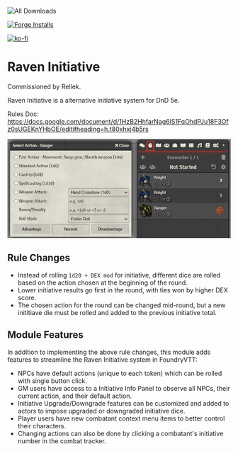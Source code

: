 ![All Downloads](https://img.shields.io/github/downloads/jessev14/raven-initiative/total?style=for-the-badge)

[![Forge Installs](https://img.shields.io/badge/dynamic/json?label=Forge%20Installs&query=package.installs&suffix=%25&url=https%3A%2F%2Fforge-vtt.com%2Fapi%2Fbazaar%2Fpackage%raven-initiative&colorB=4aa94a)](https://forge-vtt.com/bazaar#package=raven-initiative)

[![ko-fi](https://ko-fi.com/img/githubbutton_sm.svg)](https://ko-fi.com/jessev14)

# Raven Initiative

Commissioned by Rellek.

Raven Initiative is a alternative initiative system for DnD 5e.

Rules Doc: https://docs.google.com/document/d/1HzB2HhfarNag6lS1FqOhdPJu18F3Ofz0sUGEKnYHbOE/edit#heading=h.t80xhxj4b5rs

<img src="/img/ri-demo.png" width="600"/>

## Rule Changes

* Instead of rolling `1d20 + DEX mod` for initiative, different dice are rolled based on the action chosen at the beginning of the round.
* Lower initiative results go first in the round, with ties won by higher DEX score.
* The chosen action for the round can be changed mid-round, but a new inititiave die must be rolled and added to the previous initiative total.

## Module Features

In addition to implementing the above rule changes, this module adds features to streamline the Raven Initiative system in FoundryVTT:

* NPCs have default actions (unique to each token) which can be rolled with single button click.
* GM users have access to a Initiative Info Panel to observe all NPCs, their current action, and their default action.
* Initiative Upgrade/Downgrade features can be customized and added to actors to impose upgraded or downgraded initiative dice.
* Player users have new combatant context menu items to better control their characters.
* Changing actions can also be done by clicking a combatant's initiative number in the combat tracker.
